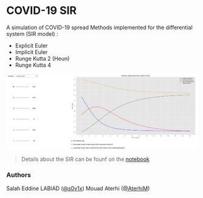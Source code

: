 # COVID-19 SIR

A simulation of COVID-19 spread 
Methods implemented for the differential system (SIR model) :

* Explicit Euler
* Implicit Euler
* Runge Kutta 2 (Heun)
* Runge Kutta 4
  

![The dashboard of SIR](dashboard.png)
> Details about the SIR can be founf on the  [notebook](SIR_notebook.ipynb)

### Authors
Salah Eddine LABIAD ([@s0v1x](https://github.com/s0v1x))
Mouad Aterhi ([@AterhiM](https://github.com/AterhiM))